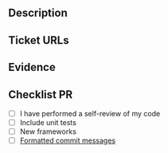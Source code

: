 ## Description

## Ticket URLs

## Evidence

## Checklist PR
- [ ] I have performed a self-review of my code
- [ ] Include unit tests
- [ ] New frameworks
- [ ] [Formatted commit messages](https://seesparkbox.com/foundry/semantic_commit_messages)
